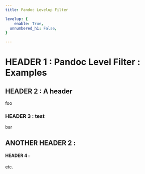 ```yaml
---
title: Pandoc Levelup Filter

levelup: {
	enable: True,
  unnumbered_h1: False,
}

---
```


# HEADER 1 : Pandoc Level Filter : Examples

## HEADER 2 : A header

foo 

### HEADER 3 : test

bar 

## ANOTHER HEADER 2 :

#### HEADER 4 :

etc.
